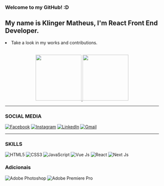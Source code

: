 <div class="container">
  <h3>Welcome to my GitHub! :D</h3>
 
  <h2>My name is <b>Klinger Matheus</b>, I'm <b>React Front End Developer</b>.</h2>
  <li>Take a look in my works and contributions.</li>
  
  <br />
  
  <p align="center">
  <a href="https://github.com/KlingerMatheus" target="blank">
    <img height="150em" src="https://github-readme-stats.vercel.app/api/top-langs/?username=KlingerMatheus&layout=compact&theme=radical&custom_title=Minhas%20Linguagens%20Favoritas%20:)" />
    <img height="150em" src="https://github-readme-stats.vercel.app/api?username=KlingerMatheus&show_icons=true&theme=radical&hide_rank=false&custom_title=Como%20Estou%20Indo?%20¬¬" />
  </a>
  </p>
  
  <hr />
  
  <div style="display: inline_block;">
    <h3>SOCIAL MEDIA</h3>
   <a href="https://www.facebook.com/klinger.matheus" target="blank"><img src="https://img.shields.io/badge/Facebook-1877F2?style=for-the-badge&logo=facebook&logoColor=white" alt="Facebook"/></a>
    <a href="https://www.instagram.com/klinger_matheus/" target="blank"><img src="https://img.shields.io/badge/Instagram-E4405F?style=for-the-badge&logo=instagram&logoColor=white" alt="Instagram" /></a>
    <a href="https://www.linkedin.com/in/klinger-matheus/" target="blank"><img src="https://img.shields.io/badge/LinkedIn-0077B5?style=for-the-badge&logo=linkedin&logoColor=white" alt="LinkedIn" /></a>
    <a href="mailto:kger.matheus@gmail.com" target="blank"><img src="https://img.shields.io/badge/Gmail-D14836?style=for-the-badge&logo=gmail&logoColor=white" alt="Gmail" /></a>
 </div>
  
  <hr />
  
  <div>
    <h3>SKILLS</h3>
    <img src="https://img.shields.io/badge/HTML5-E34F26?style=for-the-badge&logo=html5&logoColor=white" alt="HTML5" />
    <img src="https://img.shields.io/badge/CSS3-1572B6?style=for-the-badge&logo=css3&logoColor=white" alt="CSS3" />
    <img src="https://img.shields.io/badge/JavaScript-F7DF1E?style=for-the-badge&logo=javascript&logoColor=black" alt="JavaScript" />
    <img src="https://img.shields.io/badge/Vue.js-35495E?style=for-the-badge&logo=vue.js&logoColor=4FC08D" alt="Vue Js" />
    <img src="https://img.shields.io/badge/-ReactJs-61DAFB?logo=react&logoColor=white&style=for-the-badge" alt="React" />
    <img src="https://img.shields.io/badge/next.js-000000?style=for-the-badge&logo=nextdotjs&logoColor=white" alt="Next Js" />
    <h3>Adicionais</h3>
    <img src="https://aleen42.github.io/badges/src/photoshop.svg" alt="Adobe Photoshop" />
    <img src="https://aleen42.github.io/badges/src/premiere.svg" alt="Adobe Premiere Pro" />
  </div>
